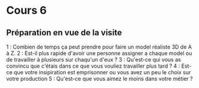# Cours 6
## Préparation en vue de la visite


1 : Combien de temps ça peut prendre pour faire un model réaliste 3D de A à Z.
2 : Est-il plus rapide d'avoir une personne assigner a chaque model ou de travailler à plusieurs sur chaqu'un d'eux ?
3 : Qu'est-ce qui vous as convincu que c'étais dans ce que vous vouliez travailler plus tard ?
4 : Est-ce que votre insipiration est emprisonner ou vous avez un peu le choix sur votre production
5 : Qu'est-ce que vous aimez le moins dans votre métier ?
